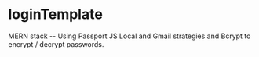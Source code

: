 # loginTemplate
MERN stack -- Using Passport JS Local and Gmail strategies and Bcrypt to encrypt / decrypt  passwords.
